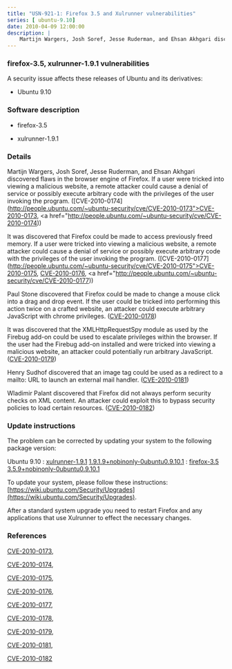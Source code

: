```yaml
---
title: "USN-921-1: Firefox 3.5 and Xulrunner vulnerabilities"
series: [ ubuntu-9.10]
date: 2010-04-09 12:00:00
description: |
    Martijn Wargers, Josh Soref, Jesse Ruderman, and Ehsan Akhgari discovered flaws in the browser engine of Firefox. If a user were tricked into viewing a malicious website, a remote attacker could cause a denial of service or possibly execute arbitrary code with the privileges of the user invoking the program. ([CVE-2010-0174](http://people.ubuntu.com/~ubuntu-security/cve/CVE-2010-0173">CVE-2010-0173</a>, <a href="http://people.ubuntu.com/~ubuntu-security/cve/CVE-2010-0174))
--- 
```

 
### firefox-3.5, xulrunner-1.9.1 vulnerabilities

A security issue affects these releases of Ubuntu and its derivatives:

* Ubuntu 9.10

### Software description

* firefox-3.5 

* xulrunner-1.9.1 

### Details

Martijn Wargers, Josh Soref, Jesse Ruderman, and Ehsan Akhgari discovered flaws in the browser engine of Firefox. If a user were tricked into viewing a malicious website, a remote attacker could cause a denial of service or possibly execute arbitrary code with the privileges of the user invoking the program. ([CVE-2010-0174](http://people.ubuntu.com/~ubuntu-security/cve/CVE-2010-0173">CVE-2010-0173</a>, <a href="http://people.ubuntu.com/~ubuntu-security/cve/CVE-2010-0174))

It was discovered that Firefox could be made to access previously freed memory. If a user were tricked into viewing a malicious website, a remote attacker could cause a denial of service or possibly execute arbitrary code with the privileges of the user invoking the program. ([CVE-2010-0177](http://people.ubuntu.com/~ubuntu-security/cve/CVE-2010-0175">CVE-2010-0175</a>, <a href="http://people.ubuntu.com/~ubuntu-security/cve/CVE-2010-0176">CVE-2010-0176</a>, <a href="http://people.ubuntu.com/~ubuntu-security/cve/CVE-2010-0177))

Paul Stone discovered that Firefox could be made to change a mouse click into a drag and drop event. If the user could be tricked into performing this action twice on a crafted website, an attacker could execute arbitrary JavaScript with chrome privileges. ([CVE-2010-0178](http://people.ubuntu.com/~ubuntu-security/cve/CVE-2010-0178))

It was discovered that the XMLHttpRequestSpy module as used by the Firebug add-on could be used to escalate privileges within the browser. If the user had the Firebug add-on installed and were tricked into viewing a malicious website, an attacker could potentially run arbitrary JavaScript. ([CVE-2010-0179](http://people.ubuntu.com/~ubuntu-security/cve/CVE-2010-0179))

Henry Sudhof discovered that an image tag could be used as a redirect to a mailto: URL to launch an external mail handler. ([CVE-2010-0181](http://people.ubuntu.com/~ubuntu-security/cve/CVE-2010-0181))

Wladimir Palant discovered that Firefox did not always perform security checks on XML content. An attacker could exploit this to bypass security policies to load certain resources. ([CVE-2010-0182](http://people.ubuntu.com/~ubuntu-security/cve/CVE-2010-0182)) 

### Update instructions

The problem can be corrected by updating your system to the following package version:

Ubuntu 9.10
 : [xulrunner-1.9.1](https://launchpad.net/ubuntu/+source/xulrunner-1.9.1) <span> [1.9.1.9+nobinonly-0ubuntu0.9.10.1](https://launchpad.net/ubuntu/+source/xulrunner-1.9.1/1.9.1.9+nobinonly-0ubuntu0.9.10.1) </span> 
 : [firefox-3.5](https://launchpad.net/ubuntu/+source/firefox-3.5) <span> [3.5.9+nobinonly-0ubuntu0.9.10.1](https://launchpad.net/ubuntu/+source/firefox-3.5/3.5.9+nobinonly-0ubuntu0.9.10.1) </span> 

To update your system, please follow these instructions: [https://wiki.ubuntu.com/Security/Upgrades](https://wiki.ubuntu.com/Security/Upgrades).

After a standard system upgrade you need to restart Firefox and any applications that use Xulrunner to effect the necessary changes. 

### References

 [CVE-2010-0173](http://people.ubuntu.com/~ubuntu-security/cve/CVE-2010-0173), 

 [CVE-2010-0174](http://people.ubuntu.com/~ubuntu-security/cve/CVE-2010-0174), 

 [CVE-2010-0175](http://people.ubuntu.com/~ubuntu-security/cve/CVE-2010-0175), 

 [CVE-2010-0176](http://people.ubuntu.com/~ubuntu-security/cve/CVE-2010-0176), 

 [CVE-2010-0177](http://people.ubuntu.com/~ubuntu-security/cve/CVE-2010-0177), 

 [CVE-2010-0178](http://people.ubuntu.com/~ubuntu-security/cve/CVE-2010-0178), 

 [CVE-2010-0179](http://people.ubuntu.com/~ubuntu-security/cve/CVE-2010-0179), 

 [CVE-2010-0181](http://people.ubuntu.com/~ubuntu-security/cve/CVE-2010-0181), 

 [CVE-2010-0182](http://people.ubuntu.com/~ubuntu-security/cve/CVE-2010-0182)
 
